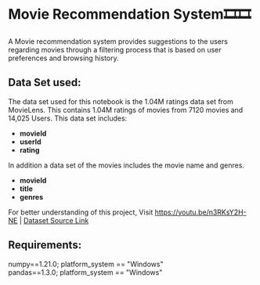 # Movie Recommendation System🎞🎞
A Movie recommendation system provides suggestions to the users regarding movies through a filtering process that is based on user preferences and browsing history.

## Data Set used:
The data set used for this notebook is the 1.04M ratings data set from MovieLens. This contains 1.04M ratings of movies from 7120 movies and 14,025 Users. This data set includes:

* **movieId**
* **userId**
* **rating**

In addition a data set of the movies includes the movie name and genres.
* **movieId**
* **title**
* **genres**

For better understanding of this project, Visit https://youtu.be/n3RKsY2H-NE | [Dataset Source Link](https://grouplens.org/datasets/movielens/)

## Requirements:
numpy==1.21.0; platform_system == "Windows"\
pandas==1.3.0; platform_system == "Windows"
